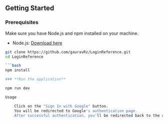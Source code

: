 ## Getting Started

### Prerequisites

Make sure you have Node.js and npm installed on your machine.

- Node.js: [Download here](https://nodejs.org/)

```bash
git clone https://github.com/gauravRz/LoginReference.git
cd LoginReference

```bash
npm install

### **Run the application**

npm run dev

Usage

    Click on the "Sign In with Google" button.
    You will be redirected to Google's authentication page.
    After successful authentication, you'll be redirected back to the app with your Google account information displayed.
